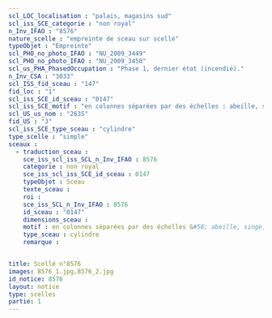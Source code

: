 ```yaml
---
scl_LOC_localisation : "palais, magasins sud"
scl_iss_SCE_categorie : "non royal"
n_Inv_IFAO : "8576"
nature_scelle : "empreinte de sceau sur scellé"
typeObjet : "Empreinte"
scl_PHO_no_photo_IFAO : "NU_2009_3449"
scl_PHO_no_photo_IFAO : "NU_2009_3450"
scl_us_PHA_PhasedOccupation : "Phase 1, dernier état (incendié)."
n_Inv_CSA : "3033"
scl_ISS_fid_sceau : "147"
fid_loc : "1"
scl_iss_SCE_id_sceau : "0147"
scl_iss_SCE_motif : "en colonnes séparées par des échelles : abeille, singe,ibex ou mouflon ?"
scl_US_us_nom : "2635"
fid_US : "3"
scl_iss_SCE_type_sceau : "cylindre"
type_scelle : "simple"
sceaux :
  - traduction_sceau : 
    sce_iss_scl_iss_SCL_n_Inv_IFAO : 8576
    categorie : non royal
    sce_iss_scl_iss_SCE_id_sceau : 0147
    typeObjet : Sceau
    texte_sceau : 
    roi : 
    sce_iss_SCL_n_Inv_IFAO : 8576
    id_sceau : "0147"
    dimensions_sceau : 
    motif : en colonnes séparées par des échelles &#58; abeille, singe,ibex ou mouflon ?
    type_sceau : cylindre
    remarque : 


title: Scellé n°8576
images: 8576_1.jpg,8576_2.jpg
id_notice: 8576
layout: notice
type: scelles
partie: 1
---
```

